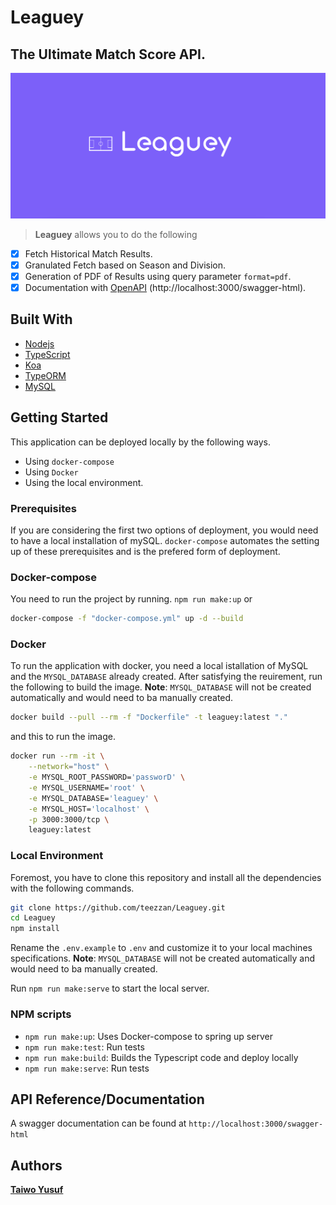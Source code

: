 # Leaguey

## The Ultimate Match Score API.
![Logo](./images/leaguey.png)

>**Leaguey** allows you to do the following

- [x] Fetch Historical Match Results.
- [x] Granulated Fetch based on Season and Division.
- [x] Generation of PDF of Results using query parameter `format=pdf`.
- [x] Documentation with [OpenAPI](http://localhost:3000/swagger-html) (http://localhost:3000/swagger-html).

## Built With

- [Nodejs](https://nodejs.org/en/)
- [TypeScript](https://www.typescriptlang.org/)
- [Koa](https://koajs.com/)
- [TypeORM](https://www.mongodb.com/)
- [MySQL](https://www.mysql.com/)

## Getting Started
This application can be deployed locally by the following ways.
- Using `docker-compose`
- Using `Docker`
- Using the local environment.

### Prerequisites
If you are considering the first two options of deployment, you would need to have a local installation of mySQL. `docker-compose` automates the setting up of these prerequisites and is the prefered form of deployment.

### Docker-compose

You need to run the project by running.
`npm run make:up` or 

```bash
docker-compose -f "docker-compose.yml" up -d --build

```

### Docker
To run the application with docker, you need a local istallation of MySQL and the `MYSQL_DATABASE` already created. After satisfying the reuirement, run the following to build the image. **Note**: `MYSQL_DATABASE` will not be created automatically and would need to ba manually created.
```bash
docker build --pull --rm -f "Dockerfile" -t leaguey:latest "."
```
and this to run the image.
```bash
docker run --rm -it \
    --network="host" \
    -e MYSQL_ROOT_PASSWORD='passworD' \
    -e MYSQL_USERNAME='root' \
    -e MYSQL_DATABASE='leaguey' \
    -e MYSQL_HOST='localhost' \
    -p 3000:3000/tcp \
    leaguey:latest

```
### Local Environment

Foremost, you have to clone this repository and install all the dependencies with the following commands.
```bash
git clone https://github.com/teezzan/Leaguey.git
cd Leaguey
npm install

```
Rename the `.env.example` to `.env` and customize it to your local machines specifications.
**Note**: `MYSQL_DATABASE` will not be created automatically and would need to ba manually created.

Run `npm run make:serve` to start the local server.




### NPM scripts

- `npm run make:up`: Uses Docker-compose to spring up server
- `npm run make:test`: Run tests
- `npm run make:build`: Builds the Typescript code and deploy locally
- `npm run make:serve`: Run tests

## API Reference/Documentation
A swagger documentation can be found at `http://localhost:3000/swagger-html`
## Authors

**[Taiwo Yusuf](https://github.com/teezzan/)**